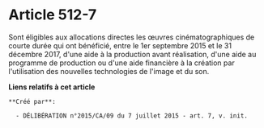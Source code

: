 # Article 512-7

Sont éligibles aux allocations directes les œuvres cinématographiques de courte durée qui ont bénéficié, entre le 1er
septembre 2015 et le 31 décembre 2017, d'une aide à la production avant réalisation, d'une aide au programme de production ou
d'une aide financière à la création par l'utilisation des nouvelles technologies de l'image et du son.

**Liens relatifs à cet article**

	**Créé par**:

	  - DÉLIBÉRATION n°2015/CA/09 du 7 juillet 2015 - art. 7, v. init.
